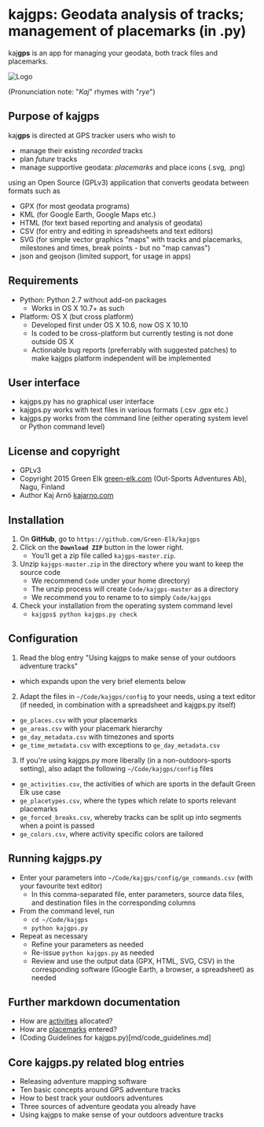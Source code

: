 # kaj**gps**: Geodata analysis of tracks; management of placemarks (in .py)

kaj**gps** is an app for managing your geodata, both track files and 
placemarks.

![Logo](https://lh3.googleusercontent.com/-KouDlj6ewlQ/VTUaFSBIlHI/AAAAAAAAUu0/WDKwZf2NXO8/s288/kajgps-green.png)

(Pronunciation note: "*Kaj*" rhymes with "*rye*")

## Purpose of kaj**gps** ##

kaj**gps** is directed at GPS tracker users who wish to 
* manage their existing *recorded* tracks
* plan *future* tracks
* manage supportive geodata: *placemarks* and place icons (.svg, .png)

using an Open Source (GPLv3) application that converts geodata between
formats such as
* GPX (for most geodata programs)
* KML (for Google Earth, Google Maps etc.)
* HTML (for text based reporting and analysis of geodata)
* CSV (for entry and editing in spreadsheets and text editors)
* SVG (for simple vector graphics "maps" with tracks and placemarks, milestones 
and times, break points - but no "map canvas")
* json and geojson (limited support, for usage in apps)

## Requirements ##

* Python: Python 2.7 without add-on packages
  * Works in OS X 10.7+ as such
* Platform: OS X (but cross platform)
  * Developed first under OS X 10.6, now OS X 10.10
  * Is coded to be cross-platform but currently testing is not done outside 
  OS X
  * Actionable bug reports (preferrably with suggested patches) to make kajgps 
  platform independent will be implemented

## User interface ##

* kajgps.py has no graphical user interface
* kajgps.py works with text files in various formats (.csv .gpx etc.)
* kajgps.py works from the command line (either operating system level or 
Python command level)

## License and copyright ##

* GPLv3
* Copyright 2015 Green Elk [green-elk.com](http://www.green-elk.com) 
(Out-Sports Adventures Ab), Nagu, Finland
* Author Kaj Arnö [kajarno.com](kajarno.com)

## Installation ##

1. On **GitHub**, go to `https://github.com/Green-Elk/kajgps`
2. Click on the **`Download ZIP`** button in the lower right. 
   * You’ll get a zip file called `kajgps-master.zip`. 
3. Unzip `kajgps-master.zip` in the directory where you want to keep 
the source code 
   * We recommend `Code` under your home directory) 
   * The unzip process will create `Code/kajgps-master` as a directory
   * We recommend you to rename to to simply `Code/kajgps`
4. Check your installation from the operating system command level
   * `kajgps$ python kajgps.py check`

## Configuration ##

1. Read the blog entry "Using kajgps to make sense of your outdoors 
adventure tracks"
  * which expands upon the very brief elements below
2. Adapt the files in `~/Code/kajgps/config` to your needs, using a text editor 
(if needed, in combination with a spreadsheet and kajgps.py itself)
  * `ge_places.csv` with your placemarks
  * `ge_areas.csv` with your placemark hierarchy
  * `ge_day_metadata.csv` with timezones and sports
  * `ge_time_metadata.csv` with exceptions to `ge_day_metadata.csv`
3. If you're using kajgps.py more liberally (in a non-outdoors-sports setting), 
also adapt the following `~/Code/kajgps/config` files
  * `ge_activities.csv`, the activities of which are sports in the default 
  Green Elk use case
  * `ge_placetypes.csv`, where the types which relate to sports relevant 
  placemarks
  * `ge_forced_breaks.csv`, whereby tracks can be split up into segments 
  when a point is passed
  * `ge_colors.csv`, where activity specific colors are tailored
  
## Running kajgps.py ##

* Enter your parameters into `~/Code/kajgps/config/ge_commands.csv` (with your 
favourite text editor)
  * In this comma-separated file, enter parameters, source data files, and 
  destination files in the corresponding columns
* From the command level, run
  * `cd ~/Code/kajgps`
  * `python kajgps.py`
* Repeat as necessary
  * Refine your parameters as needed 
  * Re-issue `python kajgps.py` as needed
  * Review and use the output data (GPX, HTML, SVG, CSV) in the corresponding 
  software (Google Earth, a browser, a spreadsheet) as needed

## Further markdown documentation ##

* How are [activities](md/activities.md) allocated?
* How are [placemarks](md/placemarks.md) entered?
* (Coding Guidelines for kajgps.py)[md/code_guidelines.md]

## Core kajgps.py related blog entries ##

* Releasing adventure mapping software
* Ten basic concepts around GPS adventure tracks
* How to best track your outdoors adventures
* Three sources of adventure geodata you already have
* Using kajgps to make sense of your outdoors adventure tracks
